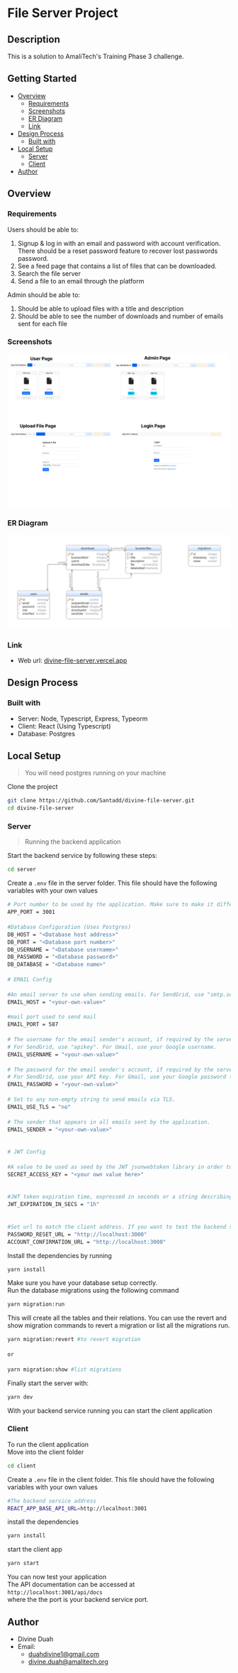 # File Server Project

## Description

This is a solution to AmaliTech's Training Phase 3 challenge.

## Getting Started

- [Overview](#overview)
  - [Requirements](#requirements)
  - [Screenshots](#screenshots)
  - [ER Diagram](#erdiagram)
  - [Link](#link)
- [Design Process](#design-process)
  - [Built with](#built-with)
- [Local Setup](#local-setup)
  - [Server](#server)
  - [Client](#client)
- [Author](#author)

## Overview

### Requirements

Users should be able to:

1. Signup & log in with an email and password with account verification. There should be a reset password feature to recover lost passwords password.
2. See a feed page that contains a list of files that can be downloaded.
3. Search the file server
4. Send a file to an email through the platform

Admin should be able to:
1. Should be able to upload files with a title and description
2. Should be able to see the number of downloads and number of emails sent for each file 

### Screenshots

![](Screenshot.jpg)

### ER Diagram
![image](ERD.jpg)

### Link

- Web url: [divine-file-server.vercel.app](https://divine-file-server.vercel.app/)

## Design Process

### Built with

- Server: Node, Typescript, Express, Typeorm
- Client: React (Using Typescript)
- Database: Postgres

## Local Setup
>You will need postgres running on your machine 

Clone the project
```bash
git clone https://github.com/Santadd/divine-file-server.git
cd divine-file-server
```
### Server

>Running the backend application

Start the backend service by following these steps:
```bash
cd server
```
Create a  `.env` file in the server folder. This file should have the following variables with your own values

```bash
# Port number to be used by the application. Make sure to make it different from the client port
APP_PORT = 3001

#Database Configuration (Uses Postgres)
DB_HOST = "<Database host address>"
DB_PORT = "<Database port number>"
DB_USERNAME = "<Database username>"
DB_PASSWORD = "<Database password>"
DB_DATABASE = "<Database name>" 

# EMAIL Config

#An email server to use when sending emails. For SendGrid, use "smtp.sendgrid.net". For Gmail use "smtp.gmail.com".
EMAIL_HOST = "<your-own-value>" 

#mail port used to send mail
EMAIL_PORT = 587 

# The username for the email sender's account, if required by the server.
# For SendGrid, use "apikey". For Gmail, use your Google username.
EMAIL_USERNAME = "<your-own-value>" 

# The password for the email sender's account, if required by the server.
# For SendGrid, use your API Key. For Gmail, use your Google password (you will need to allow less secure apps in your Google account settings).
EMAIL_PASSWORD = "<your-own-value>" 

# Set to any non-empty string to send emails via TLS.
EMAIL_USE_TLS = "no" 

# The sender that appears in all emails sent by the application.
EMAIL_SENDER = "<your-own-value>" 


# JWT Config

#A value to be used as seed by the JWT jsonwebtoken library in order to sign the payload
SECRET_ACCESS_KEY = "<your own value here>"


#JWT token expiration time, expressed in seconds or a string describing a time span zeit/ms
JWT_EXPIRATION_IN_SECS = "1h"


#Set url to match the client address. If you want to test the backend service only change it to match the backend address
PASSWORD_RESET_URL = "http://localhost:3000"
ACCOUNT_CONFIRMATION_URL = "http://localhost:3000"
```
Install the dependencies by running

```bash
yarn install
```
Make sure you have your database setup correctly. <br />
Run the database migrations using the following command
```bash
yarn migration:run
```
This will create all the tables and their relations.
You can use the revert and show migration commands to revert a migration or list all the migrations run.
```bash
yarn migration:revert #to revert migration

or

yarn migration:show #list migrations 
```
Finally start the server with:
```bash
yarn dev
```
With your backend service running you can start the client application

### Client
To run the client application
<br />
Move into the client folder 
```bash
cd client
```
Create a  `.env` file in the client folder. This file should have the following variables with your own values
```bash
#The backend service address
REACT_APP_BASE_API_URL=http://localhost:3001
```

install the dependencies
```bash
yarn install
```
start the client app
```bash
yarn start
```
You can now test your application
<br />
The API documentation can be accessed at `http://localhost:3001/api/docs` 
<br />
where the the port is your backend service port.
<br />

## Author

- Divine Duah
- Email:
  - duahdivine1@gmail.com
  - divine.duah@amalitech.org
